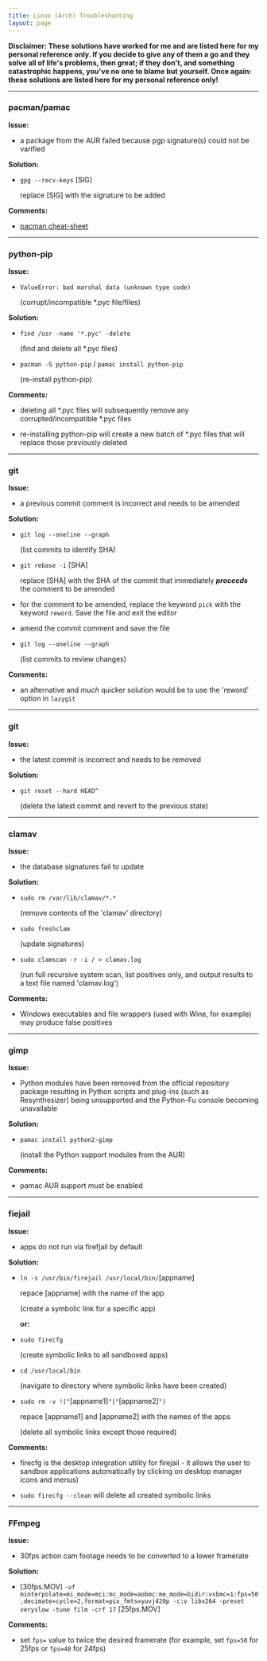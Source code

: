 ```yaml
---
title: Linux (Arch) Troubleshooting
layout: page
---
```


**Disclaimer: These solutions have worked for me and are listed here for my personal reference only. If you decide to give any of them a go and they solve all of life's problems, then great; if they don't, and something catastrophic happens, you've no one to blame but yourself. Once again: these solutions are listed here for my personal reference only!**

---

### pacman/pamac ###

**Issue:** 

- a  package from the AUR failed because pgp signature(s) could not be varified

**Solution:**

- `gpg --recv-keys` [SIG]

   replace [SIG] with the signature to be added

**Comments:**

- [pacman cheat-sheet](https://difyel.com/cheatsheet/pacman-cheat-sheet/index.html)

----

### python-pip ###

**Issue:**

- `ValueError: bad marshal data (unknown type code)`

   (corrupt/incompatible *.pyc file/files)

**Solution:**

- `find /usr -name '*.pyc' -delete`

   (find and delete all *.pyc files)

- `pacman -S python-pip` / `pamac install python-pip`

   (re-install python-pip)

**Comments:**

- deleting all *.pyc files will subsequently remove any corrupted/incompatible *.pyc files

- re-installing python-pip will create a new batch of *.pyc files that will replace those previously deleted

----

### git ###

**Issue:**

 - a previous commit comment is incorrect and needs to be amended

**Solution:**

- `git log --oneline --graph`

  (list commits to identify SHA)

- `git rebase -i` [SHA]

  replace [SHA] with the SHA of the commit that immediately _**proceeds**_ the comment to be amended

- for the comment to be amended, replace the keyword `pick` with the keyword `reword`. Save the file and exit the editor

- amend the commit comment and save the file

- `git log --oneline --graph`

  (list commits to review changes)

**Comments:**

- an alternative and _much_ quicker solution would be to use the 'reword' option in `lazygit`

----  
  
 ### git ###
  
 **Issue:**
  
 - the latest commit is incorrect and needs to be removed
  
  **Solution:**
  
 - `git reset --hard HEAD^`
  
   (delete the latest commit and revert to the previous state)
 
 ---- 

### clamav ###

**Issue:**

- the database signatures fail to update

**Solution:**

- `sudo rm /var/lib/clamav/*.*`

   (remove contents of the 'clamav' directory)

- `sudo freshclam`

   (update signatures)
   
- `sudo clamscan -r -i / > clamav.log `

   (run full recursive system scan, list positives only, and output results to a text file named 'clamav.log')
   
**Comments:**

- Windows executables and file wrappers (used with Wine, for example) may produce false positives

----

### gimp ###

**Issue:**

- Python modules have been removed from the official repository package resulting in Python scripts and plug-ins (such as Resynthesizer) being unsupported and the Python-Fu console becoming unavailable

**Solution:**

- `pamac install python2-gimp`
  
    (install the Python support modules from the AUR)
    
**Comments:**
    
- pamac AUR support _must_ be enabled

----

### fiejail ###

**Issue:**

- apps do not run via firefjail by default

**Solution:**

- `ln -s /usr/bin/firejail /usr/local/bin/`[appname]

   repace [appname] with the name of the app
   
   (create a symbolic link for a specific app)
   
   **or:**

- `sudo firecfg`

    (create symbolic links to all sandboxed apps)
    
- `cd /usr/local/bin`

    (navigate to directory where symbolic links have been created)
    
-  `sudo rm -v !("`[appname1]`"|"`[appname2]`")`

   repace [appname1] and [appname2] with the names of the apps

    (delete all symbolic links except those required)
    
**Comments:**
    
- firecfg is the desktop integration utility for firejail - it allows the user to sandbox applications automatically by clicking on desktop manager icons and menus)

- `sudo firecfg --clean` will delete all created symbolic links

----

### FFmpeg ###

**Issue:**

- 30fps action cam footage needs to be converted to a lower framerate

**Solution:**

- [30fps.MOV] `-vf minterpolate=mi_mode=mci:mc_mode=aobmc:me_mode=bidir:vsbmc=1:fps=50,decimate=cycle=2,format=pix_fmts=yuvj420p -c:v libx264 -preset veryslow -tune film -crf 17` [25fps.MOV]
 
**Comments:**

- set `fps=` value to twice the desired framerate (for example, set `fps=50` for 25fps or `fps=48` for 24fps)
